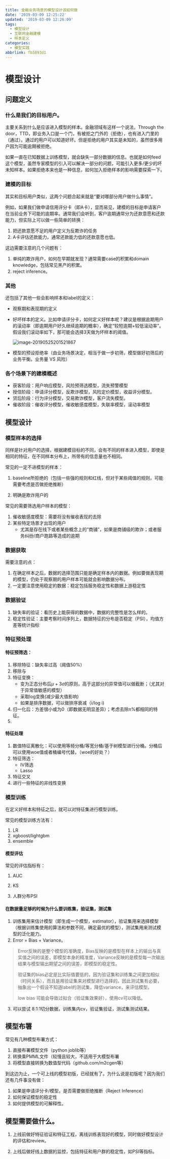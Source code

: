 ```yaml
---
title: 金融业务场景的模型设计该如何做
date: '2019-03-09 12:25:22'
updated: '2019-03-09 12:26:09'
tags:
  - 模型设计
  - 互联网金融建模
  - 样本定义
categories:
  - 模型实践
abbrlink: fb5893d1
---
```

# 模型设计



## 问题定义

### 什么是我们的目标用户。

主要关系到什么是应该进入模型的样本。金融领域有这样一个说法，Through the door，TTD，即业务入口是一个门，有被拒之门外的（拒绝），也有进入门里的（通过）。通过的用户可以知道好坏。但是拒绝的用户其实是未知的，虽然很多用户因为可能逾期被拒绝。

如果一直在已知数据上训练模型，就会缺失一部分数据的信息。也就是如何feed这个模型，虽然专家模型的引入可以解决一部分的问题，可能引入更多/更少的坏未知样本。如果拒绝本来也是一种信息，如何加入拒绝样本的影响需要探索一下。

### 建模的目标

其实和目标用户类似，这两个问题合起来就是“要对哪部分用户做什么事情”。

例如，如果我们做申请信用评分卡（即A卡），显而易见，建模的目标是申请客户在当前业务下可能的逾期率。通常我们会听到，客户逾期通常分为还款意愿和还款能力，但实际上可以做一些简单的转换：

1. 把还款意愿不足的用户定义为反欺诈的任务
2. A卡评估还款能力，通常还款能力低的还款意愿也低。

这边需要注意的几个问题有：

1. 单纯的欺诈用户，如何在早期就发现？通常需要case的积累和domain knowledge，包括常见黑产的积累。
2. reject inference。



### 其他

还包括了其他一些会影响样本和label的定义：

- 观察期和表现期的定义

- 好坏样本的定义。比如申请评分卡，如何定义好样本呢？建议是根据逾期用户的滚动率（即逾期用户好久继续逾期的概率），确定“较短逾期+较低滚动率”。假设我们滚动率如下，那可能会选择3天做为坏样本的阈值。

    ![image-20190525201521867](uploads/assets/image-20190525201518518.png)

- 模型的预设拒绝率（由业务场景决定，相当于做一步初筛，模型做好初筛后的业务平衡。业务量 VS 风险）



### 各个场景下的建模概述

- 获客阶段：用户响应模型，风险预筛选模型，流失预警模型
- 授信阶段：申请评分模型，反欺诈模型，风险定价模型，收益评分模型。
- 贷后阶段：行为评分模型，交易欺诈模型，客户流失模型。
- 催收阶段：催收评分模型，催收敏感度模型，失联率模型，滚动率模型

  

## 模型设计

### 模型样本的选择

同样是针对用户的选择，根据建模目标的不同，会有不同的样本进入模型，即使是相同的特征，在不同样本分布上，所带有的信息量也不相同。

常见的一定不进模型的样本：

1. baseline所拒绝的（包括一些强的规则和红线，但对于某些阈值的规则，可能需要考虑是否做拒绝推断）

2. 明确是欺诈用户的

    

常见的需要筛选用户样本的模型：

1. 催收敏感度模型：需要将没有催收表现的去除
2. 某些特定场景才出现的用户
    - 尤其是存在线下或者某些概念上的“商铺”，如果是商铺级的欺诈；或者服务纠纷/商户跑路等造成的逾期



### 数据获取

需要注意的点：

1. 在确定样本之后，数据的选择范围只能是确定样本内的数据。例如要做表现期的模型，仍处于观察期的用户样本可能就会影响数据分布。
2. 一定要注意使用稳定的数据：稳定包括服务稳定性和数据上游稳定性



### 数据验证

1. 缺失率的验证：看历史上能获得的数据中，数据的完整性是怎么样的。
2. 稳定性验证：主要考察时间序列上，数据特征的分布是否稳定（PSI），均值方差等统计指标





### 特征预处理

#### 特征预筛选：

1. 移除特征：缺失率过高（阈值50%）
2. 移除与
3. 特征变换：
    - 变为正态分布后$\mu + 3\sigma$的原则，高于这部分的异常值可以做截断；（尤其对于异常值敏感的模型）
    - 采取log变换(减少最大值影响)
    - 如果是排序数据，可以做排序衰减（i/log i)
4. 归一化后：方差很小或为0（即数据无明显差异）；考虑去除n%都相同的特征。
5. 

#### 特征处理

1. 数值特征离散化：可以使用等频分桶/等宽分桶/基于树模型进行分桶。分桶后可以使用woe值或者桶编号代替。（woe的好处？）
2. 特征筛选：
    - IV筛选
    - Lasso
3. 特征交叉
4. 进行一些特征的非线性变换



### 模型训练

在定义好样本和特征之后，就可以对特征集进行模型训练。

常见的模型训练方法有：

1. LR
2. xgboost/lightgbm
3. ensemble

#### 模型评估

  常见的评估指标有：

1. AUC

2. KS

3. 人群分布PSI

    

#### 在数据量足够的时候为什么要训练集，验证集，测试集

1. 训练集用来估计模型（即生成一个模型，estimator），验证集用来选择模型（根据训练集使用的算法和参数不同，确定最优的模型），测试集用来测试模型的泛化能力。
2. Error = Bias + Variance。

> Error反映的是整个模型的准确度，Bias反映的是模型在样本上的输出与真实值之间的误差，即模型本身的精准度，Variance反映的是模型每一次输出结果与模型输出期望之间的误差，即模型的稳定性。
>
> 验证集的bias必定是比实际值要低的，因为验证集和训练集之间更加相似（时间关系），而且是用验证集来对模型进行选择的。因此测试集有必要，抽象出一个假设不知道label的测试集，降低variance，来评估模型。
>
> low bias 可能会导致过拟合（验证集效果好），使用cv可以降低。

3. 可以尝试 8:1:1切分数据，训练集内cv，验证集验证，测试集测试结果。



## 模型布署

常见有几种模型布署方式：

1. 直接布署模型文件（python joblib等）
2. 转换乘PMML文件（较慢且较大，不适用于大模型布署
3. 将模型直接转换为数值型代码（github.com/m2cgen等）



到这边为止，一个可上线的模型初版，已经就有了。为什么说是初版呢？因为我们还有几件事没有做：

1. 如果是申请评分卡/模型，是否需要做拒绝推断（Reject Inference）
2. 如何保证模型的稳定性
3. 如何提供模型的可解释性。

## 模型需要做什么。

1. 上线前做好特征验证和特征工程，离线训练表现好的模型，同时做好模型设计的评估和review。

2. 上线后做好线上数据的监控，包括特征和用户群的稳定性，如PSI等指标。